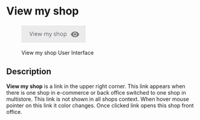 # View my shop

<figure><img src="../../../.gitbook/assets/image (23) (1).png" alt=""><figcaption><p>View my shop User Interface</p></figcaption></figure>

## Description

**View my shop** is a link in the upper right corner. This link appears when there is one shop in e-commerce or back office switched to one shop in multistore. This link is not shown in all shops context. When hover mouse pointer on this link it color changes. Once clicked link opens this shop front office.
